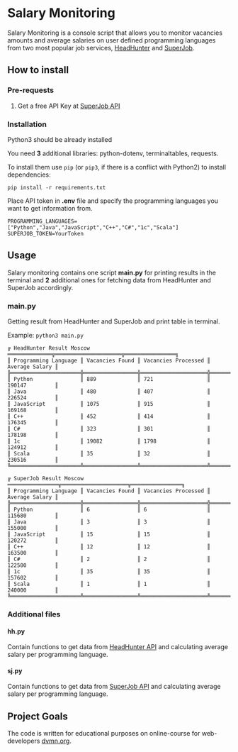 # Salary Monitoring
Salary Monitoring is a console script that allows you to monitor vacancies amounts and average salaries on user defined
programming languages from two most popular job services, [HeadHunter](https://hh.ru) and [SuperJob](https://www.superjob.ru).

## How to install
### Pre-requests
1. Get a free API Key at [SuperJob API](https://api.superjob.ru/register)


### Installation
Python3 should be already installed

You need **3** additional libraries: python-dotenv, terminaltables, requests.

To install them use `pip` (or `pip3`, if there is a conflict with Python2) to install dependencies:

```
pip install -r requirements.txt
```
Place API token in **.env** file and specify the programming languages you want to get information from.

```
PROGRAMMING_LANGUAGES=["Python","Java","JavaScript","C++","C#","1c","Scala"]
SUPERJOB_TOKEN=YourToken
```

## Usage
Salary monitoring contains one script **main.py** for printing results in the terminal and **2** additional ones for 
fetching data from HeadHunter and SuperJob accordingly. 

### main.py
Getting result from HeadHunter and SuperJob and print table in terminal.

Example: ``python3 main.py ``
```
╔ HeadHunter Result Moscow ══════════════╦═════════════════════╦════════════════╗
║ Programming Language ║ Vacancies Found ║ Vacancies Processed ║ Average Salary ║
╠══════════════════════╬═════════════════╬═════════════════════╬════════════════╣
║ Python               ║ 889             ║ 721                 ║ 190147         ║
║ Java                 ║ 480             ║ 407                 ║ 226524         ║
║ JavaScript           ║ 1075            ║ 915                 ║ 169168         ║
║ C++                  ║ 452             ║ 414                 ║ 176345         ║
║ C#                   ║ 323             ║ 301                 ║ 178198         ║
║ 1c                   ║ 19082           ║ 1798                ║ 124912         ║
║ Scala                ║ 35              ║ 32                  ║ 230516         ║
╚══════════════════════╩═════════════════╩═════════════════════╩════════════════╝

╔ SuperJob Result Moscow ════════════════╦═════════════════════╦════════════════╗
║ Programming Language ║ Vacancies Found ║ Vacancies Processed ║ Average Salary ║
╠══════════════════════╬═════════════════╬═════════════════════╬════════════════╣
║ Python               ║ 6               ║ 6                   ║ 115680         ║
║ Java                 ║ 3               ║ 3                   ║ 155000         ║
║ JavaScript           ║ 15              ║ 15                  ║ 120272         ║
║ C++                  ║ 12              ║ 12                  ║ 163500         ║
║ C#                   ║ 2               ║ 2                   ║ 122500         ║
║ 1c                   ║ 35              ║ 35                  ║ 157602         ║
║ Scala                ║ 1               ║ 1                   ║ 240000         ║
╚══════════════════════╩═════════════════╩═════════════════════╩════════════════╝

```

### Additional files
#### hh.py
Contain functions to get data from [HeadHunter API](https://dev.hh.ru) and calculating average salary per programming
language.
#### sj.py
Contain functions to get data from [SuperJob API](https://api.superjob.ru/register) and calculating average salary per programming
language.

## Project Goals

The code is written for educational purposes on online-course for web-developers [dvmn.org](https://dvmn.org/).

